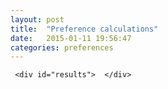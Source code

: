 ```yaml
---
layout: post
title:  "Preference calculations"
date:   2015-01-11 19:56:47
categories: preferences
---
```



<style>
body {
	font - family : "Helvetica Neue",
	Helvetica,
	Arial,
	sans - serif;
	margin : auto;
	position : relative;
	width : 960px;
}
</style>

<style>

.axis path,
.axis line {
	fill : none;
	stroke :  # 000;
	shape - rendering : crispEdges;
}

.dot {
	stroke :  # 000;
}

 </style>
 <body>
 <script src = "http://d3js.org/d3.v3.min.js" ></script>
	<script src = "http://d3js.org/queue.v1.min.js"></script>

	 <div id="results">  </div>

 <script>

	var margin = {
	top : 20,
	right : 20,
	bottom : 30,
	left : 40
},
width = 960 - margin.left - margin.right,
height = 500 - margin.top - margin.bottom;

var x = d3.scale.linear()
	.range([0, width]);

var y = d3.scale.linear()
	.range([height, 0]);

var color = d3.scale.category10();

var xAxis = d3.svg.axis()
	.scale(x)
	.orient("bottom");

var yAxis = d3.svg.axis()
	.scale(y)
	.orient("left");


// Evaluate the outcome, given the preference matrix and a set of votes.
function evalVotes(matrix, votes) {

	// Set up initial vote allocation
	var unallocatedVotes = [];
	var party = 0;
	var partyIsAlive = new Array(votes.length);
	for (partyVote in votes) {
		unallocatedVotes.push({
			party : partyVote,
			receivedVotes : [{
					party : partyVote,
					votes : +votes[partyVote]
				}
			], // array of incoming prefs. initialise with primary vote
			totalVotes : +votes[partyVote]
		});
		partyIsAlive[partyVote] = true;
	}

	var filledQuotas = [];
	var quota = 1 / 7;

	// Loop: get any filled quotas, eliminate last place, allocate to prefs
	var allPlacesFilled = false;
	do {
		// sort
		var uv = unallocatedVotes.sort(function (a, b) {
				return a.totalVotes - b.totalVotes
			});

		// see if the top position has a full quotas
		var vtop = uv[unallocatedVotes.length - 1];
		if (vtop.totalVotes > quota) {
			// reduce the top vote by the quota
			filledQuotas.push(vtop.party);
			var reduce = quota,
			i = 0;
			do {
				var v = vtop.receivedVotes[i].votes;
				var reduceThisRound = (v > reduce) ? reduce : v;
				vtop.receivedVotes[i++].votes -= reduceThisRound;
				reduce -= reduceThisRound;
			} while ((reduce > 0) && (i < vtop.receivedVotes.length));
			vtop.totalVotes -= quota;

			allPlacesFilled = (filledQuotas.length >= 6);
			continue;
		}

		// remove and reallocate the lowest place
		var loser = unallocatedVotes.shift();
		//console.log('reallocating votes for ' + loser.party);
		// for each party whose votes are here:
		for (p in loser.receivedVotes) {
			// remove the losing party
			var prefparty = loser.receivedVotes[p];
			var pp = prefparty.party;
			// get that party's prefs list
			var prefs = matrix[pp];
			// find the first party that is still alive
			for (mp in prefs) {
				var pref = prefs[mp];
				if (partyIsAlive[pref] && pref != loser.party) {
					// find its entry
					for (u in unallocatedVotes) {
						if (unallocatedVotes[u].party == pref) {
							// reallocate the pref votes
							unallocatedVotes[u].receivedVotes.push({
								party : prefparty.party,
								votes : prefparty.votes
							});
							unallocatedVotes[u].totalVotes += prefparty.votes;
							break;
						}
					}
					break;
				}
			}
		}
		partyIsAlive[loser.party] = false;

	} while (!allPlacesFilled);

	return filledQuotas;
}


queue()
.defer(d3.text, '/data/prefs_nsw.txt')
.await(function (err, prefdata) {
	if (err)
		console.log(err);
	var n = 0;
	var matrix = new Array(n);
	var partiesMap = {};
	var partiesArr = [];

	d3.dsv(';', 'text/plain').parseRows(prefdata, function (row) {

		console.log(row);

		var partyVal = {
			partyName : row[0],
			partyPrefs : row[2],
			index : n
		};
		var key = row[1].trim();
		partiesMap[key] = partyVal;
		partiesArr[n++] = key;
	});

	//n -=1;
	console.log("no of parties:" + n);

	// Create matrix data
	for (var key in partiesMap) {
		var prefsStr = partiesMap[key].partyPrefs;
		var prefs = prefsStr ? prefsStr.split(',') : [];
		//console.log('>' + prefs);
		var pidx = partiesMap[key].index;
		matrix[pidx] = new Array(n);
		for (var i = 0; i < n; i++)
			matrix[pidx][i] = 0;
		var len = prefs.length;
		for (i in prefs) {
			var prefparty = prefs[i].trim();
			var pdata = partiesMap[prefparty];
			var targetIndex = pdata ? pdata.index : i;
			matrix[pidx][i] = targetIndex;
		};
	};

	var votesrange = [{min:0.021, max:0.09}, {min:0.001,max:0.005}, {min:0.001,max:0.005}, {min:0.002,max:0.004}, 
		{min:0.002,max:0.005}, {min:0.001,max:0.005}, {min:0.005,max:0.01}, {min:0.0001,max:0.003}, {min:0.007,max:0.01}, 
		{min:0.001,max:0.005}, {min:0.001,max:0.003}, {min:0.005,max:0.015}, {min:0.003,max:0.0095}, {min:0.007,max:0.015}, 
		{min:0.012,max:0.023}, {min:0.016,max:0.026}, {min:0.001,max:0.005}, {min:0.002,max:0.005}, {min:0.002,max:0.004}, 
		{min:0.002,max:0.005}, {min:0.011,max:0.019}, {min:0.004,max:0.008}, {min:0.001,max:0.005}, {min:0.000005,max:0.000009}, 
		{min:0.015,max:0.025}, {min:0.020,max:0.03}, {min:0.013,max:0.023}, {min:0.003,max:0.006}, {min:0.008,max:0.013}, 
		{min:.006,max:0.009}, {min:0.18,max:0.25}, {min:0.030,max:0.05}, {min:0.004,max:0.006}, {min:0.01,max:0.015}, 
		{min:0.012,max:0.025}, {min:0.045,max:0.066}, {min:0.002,max:0.004}, {min:0.0003,max:0.0007}, {min:0.004,max:0.005}, 
		{min:0.0014,max:0.003}, {min:0.003,max:0.005}, {min:0.006,max:0.008}, {min:0.27,max:0.33}, {min:0.0012,max:0.005}];
	
	var summin = 0, summax = 0, party=0;
	var rangetemp = [];
	var votes = [];
	for (var r in votesrange) {
		summin += votesrange[r].min;
		summax += votesrange[r].max;
		rangetemp.push({party: party++, min: votesrange[r].min, max:votesrange[r].max});
		votes.push[0];
	}
	console.log("range min: " + summin + " max: " + summax);
	
	var sumvotes = 1.0;
	do {
		var p = Math.floor(Math.random() * rangetemp.length);
		var range = rangetemp[p];
		rangetemp.splice(p,1);
		var min = Math.max(range.min, sumvotes - (summax - range.max));
		var max = Math.min(range.max, sumvotes - (summin - range.min));
		var v = min + Math.random() * (max - min);
		votes[range.party] = v;
		sumvotes -= v;
		summin -= range.min;
		summax -= range.max;
	} while(rangetemp.length > 0);
	
	//votes = [0.081, 0.001, 0.0011, 0.002, 0.004, 0.0032, 0.0085, 0.001, 0.008, 0.0062, 0.001, 0.0093, 0.007, 0.014, 0.018, 0.024, 0.005, 0.002, 0.0031, 0.004, 0.016, 0.007, 0.0019, 0.000005, 0.0177, 0.0221, 0.018, 0.00782, 0.0101, 0.00965, 0.21625, 0.034575, 0.0054, 0.0168, 0.017, 0.063, 0.0021, 0.0006, 0.004, 0.0014, 0.0047, 0.0073, 0.31, 0.0032];

	var filledQuotas = evalVotes(matrix, votes);

	var resultText = "Successful parties: ";
	for (f in filledQuotas) {
		resultText += (" : " + partiesArr[filledQuotas[f]]);
	}
	d3.select("#results")
	  .text(resultText);
});

 </script>
